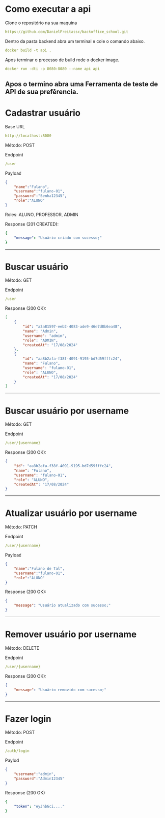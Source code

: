 # Como executar a api
Clone o repositório na sua maquina
```yml
https://github.com/DanielFreitassc/backoffice_school.git
```
Dentro da pasta backend abra um terminal e cole o comando abaixo.
```yml
docker build -t api .
```
Apos terminar o processo de build rode o docker image.
```yml
docker run -dti -p 8080:8080 --name api api 
```
Apos o termino abra uma Ferramenta de teste de API de sua prefêrencia. 
--- 
# Cadastrar usuário
Base URL
```yml
http://localhost:8080
```
Método: POST

Endpoint
```yml
/user
```
Payload
```json
{
    "name":"Fulano",
    "username":"fulano-01",
    "password":"Senha12345",
    "role":"ALUNO"
}
```
 Roles: ALUNO, PROFESSOR, ADMIN

Response (201 CREATED):
```yml
{
    "message": "Usuário criado com sucesso;"
}
```
----

# Buscar usuário

Método: GET

Endpoint 
```yml
/user
```
Response (200 OK):
```json
[
    {
        "id": "a3a81597-eeb2-4083-ade9-46e7d8b6ea48",
        "name": "Admin",
        "username": "admin",
        "role": "ADMIN",
        "createdAt": "17/08/2024"
    },
    {
        "id": "aa8b2afa-f38f-4091-9195-bd7d59fffc24",
        "name": "Fulano",
        "username": "fulano-01",
        "role": "ALUNO",
        "createdAt": "17/08/2024"
    }
]
```
----

# Buscar usuário por username

Método: GET

Endpoint 
```yml
/user/{username}
```
Response (200 OK):
```json
{
    "id": "aa8b2afa-f38f-4091-9195-bd7d59fffc24",
    "name": "Fulano",
    "username": "fulano-01",
    "role": "ALUNO",
    "createdAt": "17/08/2024"
}
```
---
# Atualizar usuário por username

Método: PATCH

Endpoint
```yml
/user/{username}
```
Payload
```json
{
    "name":"Fulano de Tal",
    "username":"fulano-01",
    "role":"ALUNO"
}
```
Response (200 OK):
```json
{
    "message": "Usuário atualizado com sucesso;"
}
```
---
# Remover usuário por username

Método: DELETE

Endpoint 
```yml
/user/{username}
```
Response (200 OK):
```json
{
    "message": "Usuário removido com sucesso;"
}
```
---
# Fazer login

Método: POST

Endpoint
```yml
/auth/login
```
Paylod
```json
{
    "username":"admin",
    "password":"Admin12345"
}
```
Response (200 OK)
```yml
{
    "token": "eyJhbGci...."
}
```